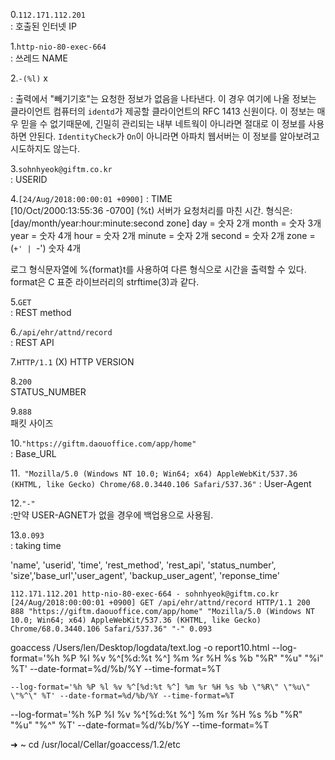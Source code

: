 0.`112.171.112.201`   
: 호출된 인터넷 IP

1.`http-nio-80-exec-664`  
: 쓰레드 NAME

2.`-(%l)` x

: 출력에서 "빼기기호"는 요청한 정보가 없음을 나타낸다. 이 경우 여기에 나올 정보는 클라이언트 컴퓨터의 `identd`가 제공할 클라이언트의 RFC 1413 신원이다. 이 정보는 매우 믿을 수 없기때문에, 긴밀히 관리되는 내부 네트웍이 아니라면 절대로 이 정보를 사용하면 안된다. `IdentityCheck`가 `On`이 아니라면 아파치 웹서버는 이 정보를 알아보려고 시도하지도 않는다.

3.`sohnhyeok@giftm.co.kr`  
: USERID  

4.`[24/Aug/2018:00:00:01 +0900]`
: TIME  
[10/Oct/2000:13:55:36 -0700] (%t)
서버가 요청처리를 마친 시간. 형식은:
[day/month/year:hour:minute:second zone]
day = 숫자 2개
month = 숫자 3개
year = 숫자 4개
hour = 숫자 2개
minute = 숫자 2개
second = 숫자 2개
zone = (`+' | `-') 숫자 4개

로그 형식문자열에 %{format}t를 사용하여 다른 형식으로 시간을 출력할 수 있다. format은 C 표준 라이브러리의 strftime(3)과 같다.

5.`GET`  
: REST method

6.`/api/ehr/attnd/record`   
: REST API

7.`HTTP/1.1`  (X)
HTTP VERSION

8.`200`   
STATUS_NUMBER

9.`888`   
패킷 사이즈

10.`"https://giftm.daouoffice.com/app/home"`  
: Base_URL

11.` "Mozilla/5.0 (Windows NT 10.0; Win64; x64) AppleWebKit/537.36 (KHTML, like Gecko) Chrome/68.0.3440.106 Safari/537.36"` 
: User-Agent

12.`"-"`  
:만약 USER-AGNET가 없을 경우에 백업용으로 사용됨.

13.`0.093`  
: taking time



'name', 'userid', 'time', 'rest_method', 'rest_api', 'status_number', 'size','base_url','user_agent', 'backup_user_agent', 'reponse_time'



`112.171.112.201 http-nio-80-exec-664 - sohnhyeok@giftm.co.kr [24/Aug/2018:00:00:01 +0900] GET /api/ehr/attnd/record HTTP/1.1 200 888 "https://giftm.daouoffice.com/app/home" "Mozilla/5.0 (Windows NT 10.0; Win64; x64) AppleWebKit/537.36 (KHTML, like Gecko) Chrome/68.0.3440.106 Safari/537.36" "-" 0.093`



goaccess /Users/len/Desktop/logdata/text.log -o report10.html --log-format='%h %P %l %v %^[%d:%t %^] %m %r %H %s %b \"%R\" \"%u\" \"%i\" %T' --date-format=%d/%b/%Y --time-format=%T

```
--log-format='%h %P %l %v %^[%d:%t %^] %m %r %H %s %b \"%R\" \"%u\" \"%^\" %T' --date-format=%d/%b/%Y --time-format=%T
```



--log-format='%h %P %l %v %^[%d:%t %^] %m %r %H %s %b \"%R\" \"%u\" \"%^\" %T' --date-format=%d/%b/%Y --time-format=%T

➜  ~ cd /usr/local/Cellar/goaccess/1.2/etc

